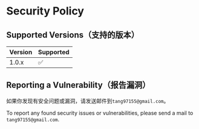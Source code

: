 # Security Policy

## Supported Versions（支持的版本）

| Version | Supported          |
| ------- | ------------------ |
| 1.0.x   | :white_check_mark: |

## Reporting a Vulnerability（报告漏洞）

如果你发现有安全问题或漏洞，请发送邮件到`tang97155@gmail.com`。

To report any found security issues or vulnerabilities, please send a mail to `tang97155@gmail.com`.
